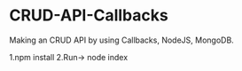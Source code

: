 # CRUD-API-Callbacks
Making an CRUD API by using Callbacks, NodeJS, MongoDB.

1.npm install
2.Run-> node index
